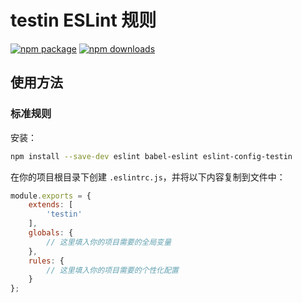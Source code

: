 # testin ESLint 规则

[![npm package](https://img.shields.io/npm/v/eslint-config-testin.svg)](https://www.npmjs.com/package/eslint-config-testin) [![npm downloads](http://img.shields.io/npm/dm/eslint-config-testin.svg)](https://www.npmjs.org/package/eslint-config-testin)

## 使用方法

### 标准规则

安装：

```bash
npm install --save-dev eslint babel-eslint eslint-config-testin
```

在你的项目根目录下创建 `.eslintrc.js`，并将以下内容复制到文件中：

```js
module.exports = {
    extends: [
        'testin'
    ],
    globals: {
        // 这里填入你的项目需要的全局变量
    },
    rules: {
        // 这里填入你的项目需要的个性化配置
    }
};
```
